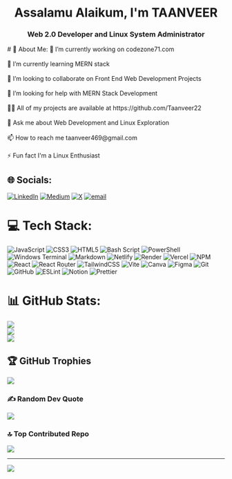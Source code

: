 <h1 align="center">Assalamu Alaikum, I'm TAANVEER</h1>
<h3 align="center">Web 2.0 Developer and Linux System Administrator</h3>
# 💫 About Me:
🔭 I’m currently working on codezone71.com<br><br>🌱 I’m currently learning MERN stack<br><br>👯 I’m looking to collaborate on Front End Web Development Projects<br><br>🤝 I’m looking for help with MERN Stack Development<br><br>👨‍💻 All of my projects are available at https://github.com/Taanveer22<br><br>💬 Ask me about Web Development and Linux Exploration<br><br>📫 How to reach me taanveer469@gmail.com<br><br>⚡ Fun fact I'm a Linux Enthusiast<br>


## 🌐 Socials:
[![LinkedIn](https://img.shields.io/badge/LinkedIn-%230077B5.svg?logo=linkedin&logoColor=white)](https://linkedin.com/in/taanveer22) [![Medium](https://img.shields.io/badge/Medium-12100E?logo=medium&logoColor=white)](https://medium.com/@taanveer22) [![X](https://img.shields.io/badge/X-black.svg?logo=X&logoColor=white)](https://x.com/taanveer_22) [![email](https://img.shields.io/badge/Email-D14836?logo=gmail&logoColor=white)](mailto:taanveer469@gmail.com) 

# 💻 Tech Stack:
![JavaScript](https://img.shields.io/badge/javascript-%23323330.svg?style=for-the-badge&logo=javascript&logoColor=%23F7DF1E) ![CSS3](https://img.shields.io/badge/css3-%231572B6.svg?style=for-the-badge&logo=css3&logoColor=white) ![HTML5](https://img.shields.io/badge/html5-%23E34F26.svg?style=for-the-badge&logo=html5&logoColor=white) ![Bash Script](https://img.shields.io/badge/bash_script-%23121011.svg?style=for-the-badge&logo=gnu-bash&logoColor=white) ![PowerShell](https://img.shields.io/badge/PowerShell-%235391FE.svg?style=for-the-badge&logo=powershell&logoColor=white) ![Windows Terminal](https://img.shields.io/badge/Windows%20Terminal-%234D4D4D.svg?style=for-the-badge&logo=windows-terminal&logoColor=white) ![Markdown](https://img.shields.io/badge/markdown-%23000000.svg?style=for-the-badge&logo=markdown&logoColor=white) ![Netlify](https://img.shields.io/badge/netlify-%23000000.svg?style=for-the-badge&logo=netlify&logoColor=#00C7B7) ![Render](https://img.shields.io/badge/Render-%46E3B7.svg?style=for-the-badge&logo=render&logoColor=white) ![Vercel](https://img.shields.io/badge/vercel-%23000000.svg?style=for-the-badge&logo=vercel&logoColor=white) ![NPM](https://img.shields.io/badge/NPM-%23CB3837.svg?style=for-the-badge&logo=npm&logoColor=white) ![React](https://img.shields.io/badge/react-%2320232a.svg?style=for-the-badge&logo=react&logoColor=%2361DAFB) ![React Router](https://img.shields.io/badge/React_Router-CA4245?style=for-the-badge&logo=react-router&logoColor=white) ![TailwindCSS](https://img.shields.io/badge/tailwindcss-%2338B2AC.svg?style=for-the-badge&logo=tailwind-css&logoColor=white) ![Vite](https://img.shields.io/badge/vite-%23646CFF.svg?style=for-the-badge&logo=vite&logoColor=white) ![Canva](https://img.shields.io/badge/Canva-%2300C4CC.svg?style=for-the-badge&logo=Canva&logoColor=white) ![Figma](https://img.shields.io/badge/figma-%23F24E1E.svg?style=for-the-badge&logo=figma&logoColor=white) ![Git](https://img.shields.io/badge/git-%23F05033.svg?style=for-the-badge&logo=git&logoColor=white) ![GitHub](https://img.shields.io/badge/github-%23121011.svg?style=for-the-badge&logo=github&logoColor=white) ![ESLint](https://img.shields.io/badge/ESLint-4B3263?style=for-the-badge&logo=eslint&logoColor=white) ![Notion](https://img.shields.io/badge/Notion-%23000000.svg?style=for-the-badge&logo=notion&logoColor=white) ![Prettier](https://img.shields.io/badge/prettier-%23F7B93E.svg?style=for-the-badge&logo=prettier&logoColor=black)
# 📊 GitHub Stats:
![](https://github-readme-stats.vercel.app/api?username=taanveer22&theme=react&hide_border=false&include_all_commits=false&count_private=false)<br/>
![](https://nirzak-streak-stats.vercel.app/?user=taanveer22&theme=react&hide_border=false)<br/>
![](https://github-readme-stats.vercel.app/api/top-langs/?username=taanveer22&theme=react&hide_border=false&include_all_commits=false&count_private=false&layout=compact)

## 🏆 GitHub Trophies
![](https://github-profile-trophy.vercel.app/?username=taanveer22&theme=tokyonight&no-frame=false&no-bg=true&margin-w=4)

### ✍️ Random Dev Quote
![](https://quotes-github-readme.vercel.app/api?type=horizontal&theme=tokyonight)

### 🔝 Top Contributed Repo
![](https://github-contributor-stats.vercel.app/api?username=taanveer22&limit=5&theme=tokyonight&combine_all_yearly_contributions=true)

---
[![](https://visitcount.itsvg.in/api?id=taanveer22&icon=6&color=9)](https://visitcount.itsvg.in)

<!-- Proudly created with GPRM ( https://gprm.itsvg.in ) -->


